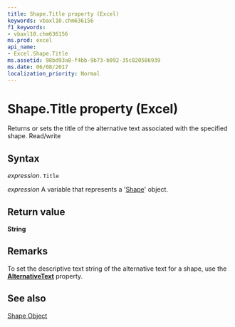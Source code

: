 ```yaml
---
title: Shape.Title property (Excel)
keywords: vbaxl10.chm636156
f1_keywords:
- vbaxl10.chm636156
ms.prod: excel
api_name:
- Excel.Shape.Title
ms.assetid: 98bd93a8-f4bb-9b73-b092-35c820586939
ms.date: 06/08/2017
localization_priority: Normal
---
```



# Shape.Title property (Excel)

Returns or sets the title of the alternative text associated with the specified shape. Read/write


## Syntax

_expression_. `Title`

_expression_ A variable that represents a '[Shape](Excel.Shape.md)' object.


## Return value

 **String**


## Remarks

To set the descriptive text string of the alternative text for a shape, use the  **[AlternativeText](Excel.Shape.AlternativeText.md)** property.


## See also


[Shape Object](Excel.Shape.md)

